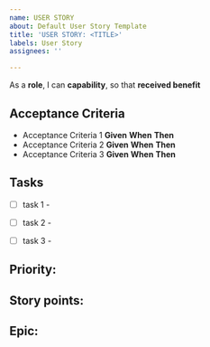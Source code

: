 ```yaml
---
name: USER STORY
about: Default User Story Template
title: 'USER STORY: <TITLE>'
labels: User Story
assignees: ''

---
```


As a **role**, I can **capability**, so that **received benefit**

## Acceptance Criteria

- Acceptance Criteria 1
**Given** 
**When** 
**Then** 
- Acceptance Criteria 2
**Given** 
**When** 
**Then** 
- Acceptance Criteria 3
**Given** 
**When** 
**Then** 

## Tasks

- [ ] task 1 - 
    
- [ ] task 2 - 
      
- [ ] task 3 -

## Priority: 

## Story points: 

## Epic:
